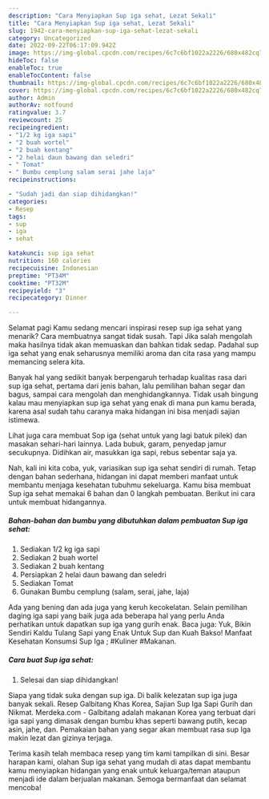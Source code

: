```yaml
---
description: "Cara Menyiapkan Sup iga sehat, Lezat Sekali"
title: "Cara Menyiapkan Sup iga sehat, Lezat Sekali"
slug: 1942-cara-menyiapkan-sup-iga-sehat-lezat-sekali
category: Uncategorized
date: 2022-09-22T06:17:09.942Z
image: https://img-global.cpcdn.com/recipes/6c7c6bf1022a2226/680x482cq70/sup-iga-sehat-foto-resep-utama.jpg
hideToc: false
enableToc: true
enableTocContent: false
thumbnail: https://img-global.cpcdn.com/recipes/6c7c6bf1022a2226/680x482cq70/sup-iga-sehat-foto-resep-utama.jpg
cover: https://img-global.cpcdn.com/recipes/6c7c6bf1022a2226/680x482cq70/sup-iga-sehat-foto-resep-utama.jpg
author: Admin
authorAv: notfound
ratingvalue: 3.7
reviewcount: 25
recipeingredient:
- "1/2 kg iga sapi"
- "2 buah wortel"
- "2 buah kentang"
- "2 helai daun bawang dan seledri"
- " Tomat"
- " Bumbu cemplung salam serai jahe laja"
recipeinstructions:

- "Sudah jadi dan siap dihidangkan!"
categories:
- Resep
tags:
- sup
- iga
- sehat

katakunci: sup iga sehat 
nutrition: 160 calories
recipecuisine: Indonesian
preptime: "PT34M"
cooktime: "PT32M"
recipeyield: "3"
recipecategory: Dinner

---
```



Selamat pagi Kamu sedang mencari inspirasi resep sup iga sehat yang menarik? Cara membuatnya sangat tidak susah. Tapi Jika salah mengolah maka hasilnya tidak akan memuaskan dan bahkan tidak sedap. Padahal sup iga sehat yang enak seharusnya memiliki aroma dan cita rasa yang mampu memancing selera kita.


Banyak hal yang sedikit banyak berpengaruh terhadap kualitas rasa dari sup iga sehat, pertama dari jenis bahan, lalu pemilihan bahan segar dan bagus, sampai cara mengolah dan menghidangkannya. Tidak usah bingung kalau mau menyiapkan sup iga sehat yang enak di mana pun kamu berada, karena asal sudah tahu caranya maka hidangan ini bisa menjadi sajian istimewa.

Lihat juga cara membuat Sop iga (sehat untuk yang lagi batuk pilek) dan masakan sehari-hari lainnya. Lada bubuk, garam, penyedap jamur secukupnya. Didihkan air, masukkan iga sapi, rebus sebentar saja ya.


Nah, kali ini kita coba, yuk, variasikan sup iga sehat sendiri di rumah. Tetap dengan bahan sederhana, hidangan ini dapat memberi manfaat untuk membantu menjaga kesehatan tubuhmu sekeluarga. Kamu bisa membuat Sup iga sehat memakai 6 bahan dan 0 langkah pembuatan. Berikut ini cara untuk membuat hidangannya.

<!--inarticleads1-->

##### Bahan-bahan dan bumbu yang dibutuhkan dalam pembuatan Sup iga sehat:

1. Sediakan 1/2 kg iga sapi
1. Sediakan 2 buah wortel
1. Sediakan 2 buah kentang
1. Persiapkan 2 helai daun bawang dan seledri
1. Sediakan  Tomat
1. Gunakan  Bumbu cemplung (salam, serai, jahe, laja)


Ada yang bening dan ada juga yang keruh kecokelatan. Selain pemilihan daging iga sapi yang baik juga ada beberapa hal yang perlu Anda perhatikan untuk dapatkan sup iga yang gurih enak. Baca juga: Yuk, Bikin Sendiri Kaldu Tulang Sapi yang Enak Untuk Sup dan Kuah Bakso! Manfaat Kesehatan Konsumsi Sup Iga ; #Kuliner #Makanan. 

<!--inarticleads2-->

##### Cara buat Sup iga sehat:


1. Selesai dan siap dihidangkan!

Siapa yang tidak suka dengan sup iga. Di balik kelezatan sup iga juga banyak sekali. Resep Galbitang Khas Korea, Sajian Sup Iga Sapi Gurih dan Nikmat. Merdeka.com - Galbitang adalah makanan Korea yang terbuat dari iga sapi yang dimasak dengan bumbu khas seperti bawang putih, kecap asin, jahe, dan. Pemakaian bahan yang segar akan membuat rasa sup Iga makin lezat dan gizinya terjaga. 

Terima kasih telah membaca resep yang tim kami tampilkan di sini. Besar harapan kami, olahan Sup iga sehat yang mudah di atas dapat membantu kamu menyiapkan hidangan yang enak untuk keluarga/teman ataupun menjadi ide dalam berjualan makanan. Semoga bermanfaat dan selamat mencoba!
